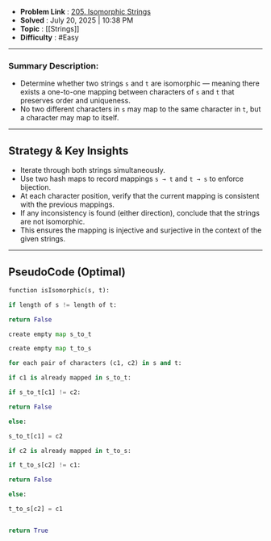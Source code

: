 - **Problem Link** : [205. Isomorphic Strings](https://leetcode.com/problems/isomorphic-strings/)
- **Solved** : July 20, 2025 | 10:38 PM
- **Topic** : [[Strings]]
- **Difficulty** : #Easy
---
### Summary Description:
- Determine whether two strings `s` and `t` are isomorphic — meaning there exists a one-to-one mapping between characters of `s` and `t` that preserves order and uniqueness.
- No two different characters in `s` may map to the same character in `t`, but a character may map to itself.
---
## Strategy & Key Insights
- Iterate through both strings simultaneously.
- Use two hash maps to record mappings `s → t` and `t → s` to enforce bijection.
- At each character position, verify that the current mapping is consistent with the previous mappings.
- If any inconsistency is found (either direction), conclude that the strings are not isomorphic.
- This ensures the mapping is injective and surjective in the context of the given strings.

---
## PseudoCode (Optimal)
```Python
function isIsomorphic(s, t):

if length of s != length of t:

return False

create empty map s_to_t

create empty map t_to_s

for each pair of characters (c1, c2) in s and t:

if c1 is already mapped in s_to_t:

if s_to_t[c1] != c2:

return False

else:

s_to_t[c1] = c2

if c2 is already mapped in t_to_s:

if t_to_s[c2] != c1:

return False

else:

t_to_s[c2] = c1


return True

```